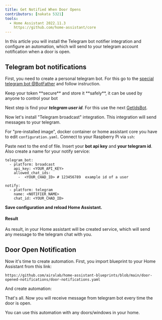 ```yaml
---
title: Get Notified When Door Opens
contributors: [nakata 5321]
tools:   
  - Home Assistant 2022.11.3
    https://github.com/home-assistant/core
---
```


In this article you will install the Telegram bot notifier integration and configure an automation, which will send to your telegram account notification when a door is open.

## Telegram bot notifications

First, you need to create a personal telegram bot. For this go to the [special telegram bot @BotFather](https://t.me/botfather) and follow instruction.  

<robo-wiki-video local src="bot-father.mp4" />

<robo-wiki-note type="warning"> 
Keep your token **secure** and store it **safely**, it can be used by anyone to control your bot 
</robo-wiki-note>

Next step is find your ***telegram user id***. For this use the next [GetIdsBot](https://t.me/getidsbot). 

<robo-wiki-video local src="get-id-bot.mp4" />

Now let's install "Telegram broadcast" integration. This integration will send messages to your telegram.

For "pre-installed image", docker container or home assistant core you have to edit `configuration.yaml`. Connect to your Raspberry Pi via `ssh`:

<robo-wiki-video local src="open-config.mp4" />
 
Paste next to the end of file. Insert your **bot api key** and **your telegram id**. Also create a name for your notify service:

<code-helper copy >

```shell
telegram_bot:
  - platform: broadcast
    api_key: <YOUR_API_KEY>
    allowed_chat_ids:
      -  <YOUR_CHAD_ID> # 123456789  example id of a user
      
notify:
  - platform: telegram
    name: <NOTIFIER_NAME>
    chat_id: <YOUR_CHAD_ID>
```

</code-helper >

<robo-wiki-video local src="insert-config.mkv" />

**Save configuration and reload Home Assistant.**

#### Result

As result, in your Home assistant will be created service, which will send any message to the telegram chat with you.

<robo-wiki-video local src="telegram-result.mp4" />

##  Door Open Notification

Now it's time to create automation. First, you import blueprint to your Home Assistant from this link:

<code-helper copy>

```shell
https://github.com/airalab/home-assistant-blueprints/blob/main/door-opened-notifications/door-notifications.yaml
```

</code-helper >

<robo-wiki-video local src="insert-blue.mp4" />

And create automation:

<robo-wiki-video local src="create-automation.mp4" />

That's all. Now you will receive message from telegram bot every time the door is open.

<robo-wiki-note type="okay">
You can use this automation with any doors/windows in your home.
</robo-wiki-note>

